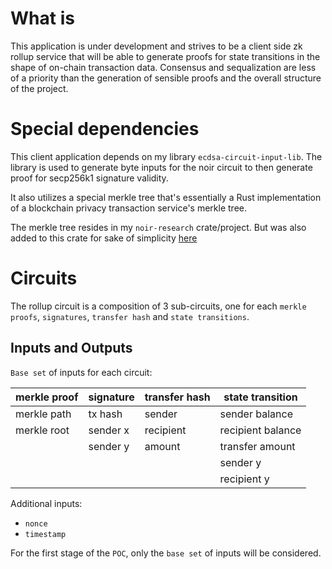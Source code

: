 # What is

This application is under development and strives to be a client side zk rollup service that will be able to generate proofs for state transitions in the
shape of on-chain transaction data. Consensus and sequalization are less of a priority than the generation of sensible proofs and the overall structure of the project.

# Special dependencies

This client application depends on my library `ecdsa-circuit-input-lib`. The library is used to generate byte inputs for the noir circuit to then generate proof for secp256k1 signature validity.

It also utilizes a special merkle tree that's essentially a Rust implementation of a blockchain privacy transaction service's merkle tree.

The merkle tree resides in my `noir-research` crate/project. But was also added to this crate for sake of simplicity [here](https://github.com/jonas089/noir-cli-rollup/blob/master/merkle-tree/src/tornado.rs)

# Circuits

The rollup circuit is a composition of 3 sub-circuits, one for each `merkle proofs`, `signatures`, `transfer hash` and `state transitions`.

## Inputs and Outputs

`Base set` of inputs for each circuit:

| merkle proof | signature | transfer hash | state transition  |
|--------------|-----------|---------------|-------------------|
| merkle path  | tx hash   | sender        | sender balance    |
| merkle root  | sender x  | recipient     | recipient balance |
|              | sender y  | amount        | transfer amount   |
|              |           |               | sender y          |
|              |           |               | recipient y       |


Additional inputs:

- `nonce`
- `timestamp`

For the first stage of the `POC`, only the `base set` of inputs will be considered.